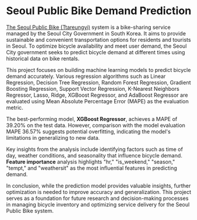  # Seoul Public Bike Demand Prediction

[The Seoul Public Bike (Ttareungyi)]([url](https://english.seoul.go.kr/service/movement/seoul-public-bike/1-seoul-public-bike/)) system is a bike-sharing service managed by the Seoul City Government in South Korea. It aims to provide sustainable and convenient transportation options for residents and tourists in Seoul. To optimize bicycle availability and meet user demand, the Seoul City government seeks to predict bicycle demand at different times using historical data on bike rentals.

This project focuses on building machine learning models to predict bicycle demand accurately. Various regression algorithms such as Linear Regression, Decision Tree Regression, Random Forest Regression, Gradient Boosting Regression, Support Vector Regression, K-Nearest Neighbors Regressor, Lasso, Ridge, XGBoost Regressor, and AdaBoost Regressor are evaluated using Mean Absolute Percentage Error (MAPE) as the evaluation metric.

The best-performing model, **XGBoost Regressor**, achieves a MAPE of 39.20% on the test data. However, comparison with the model evaluation MAPE 36.57% suggests potential overfitting, indicating the model's limitations in generalizing to new data.

Key insights from the analysis include identifying factors such as time of day, weather conditions, and seasonality that influence bicycle demand. **Feature importance** analysis highlights "hr," "is_weekend," "season," "tempt," and "weathersit" as the most influential features in predicting demand.

In conclusion, while the prediction model provides valuable insights, further optimization is needed to improve accuracy and generalization. This project serves as a foundation for future research and decision-making processes in managing bicycle inventory and optimizing service delivery for the Seoul Public Bike system.

